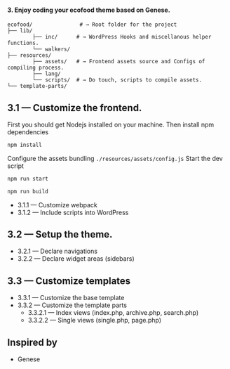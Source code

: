 #### 3. Enjoy coding your ecofood theme based on Genese.

```shell
ecofood/               # → Root folder for the project
├── lib/
        ├── inc/      # → WordPress Hooks and miscellanous helper functions.
        └── walkers/
├── resources/
        ├── assets/   # → Frontend assets source and Configs of compiling process.
        ├── lang/
        └── scripts/  # → Do touch, scripts to compile assets.
└── template-parts/
```

## 3.1 — Customize the frontend.

First you should get Nodejs installed on your machine.
Then install npm dependencies

```bash
npm install
```

Configure the assets bundling
`./resources/assets/config.js`
Start the dev script

```bash
npm run start
```

```bash
npm run build
```

-   3.1.1 — Customize webpack
-   3.1.2 — Include scripts into WordPress

## 3.2 — Setup the theme.

-   3.2.1 — Declare navigations
-   3.2.2 — Declare widget areas (sidebars)

## 3.3 — Customize templates

-   3.3.1 — Customize the base template
-   3.3.2 — Customize the template parts
    -   3.3.2.1 — Index views (index.php, archive.php, search.php)
    -   3.3.2.2 — Single views (single.php, page.php)

## Inspired by

-   Genese
